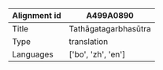 |Alignment id | A499A0890
| --- | --- 
|Title | Tathāgatagarbhasūtra 
|Type | translation
|Languages | ['bo', 'zh', 'en']